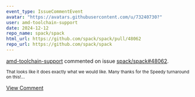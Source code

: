 ```yaml
---
event_type: IssueCommentEvent
avatar: "https://avatars.githubusercontent.com/u/73240730?"
user: amd-toolchain-support
date: 2024-12-12
repo_name: spack/spack
html_url: https://github.com/spack/spack/pull/48062
repo_url: https://github.com/spack/spack
---
```


<a href='https://github.com/amd-toolchain-support' target='_blank'>amd-toolchain-support</a> commented on issue <a href='https://github.com/spack/spack/pull/48062' target='_blank'>spack/spack#48062</a>.

<small>That looks like it does exactly what we would like.  Many thanks for the Speedy turnaround on this!...</small>

<a href='https://github.com/spack/spack/pull/48062' target='_blank'>View Comment</a>